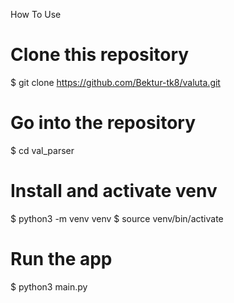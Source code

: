 How To Use

# Clone this repository
$ git clone https://github.com/Bektur-tk8/valuta.git

# Go into the repository
$ cd val_parser

# Install and activate venv
$ python3 -m venv venv 
$ source venv/bin/activate

# Run the app
$ python3 main.py
